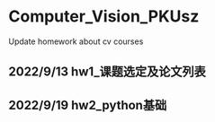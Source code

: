 # Computer_Vision_PKUsz
Update homework about cv courses

## 2022/9/13 hw1_课题选定及论文列表
## 2022/9/19 hw2_python基础

